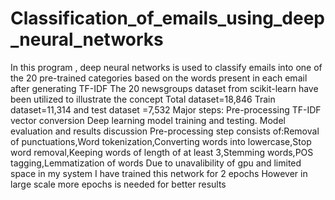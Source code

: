 # Classification_of_emails_using_deep_neural_networks
In this program , deep neural networks is used  to classify emails into one of the 20 pre-trained categories based on the words present in each email after generating TF-IDF
The 20 newsgroups dataset from scikit-learn have been utilized to illustrate the concept
Total dataset=18,846
Train dataset=11,314 and test dataset =7,532
Major steps:
Pre-processing
TF-IDF vector conversion
Deep learning model training and testing.
Model evaluation and results discussion
Pre-processing step consists of:Removal of punctuations,Word tokenization,Converting words into lowercase,Stop word removal,Keeping words of length of at least 3,Stemming words,POS tagging,Lemmatization of words
Due to unavalibility of gpu and limited space in my system  I have trained this network for 2 epochs
However in large scale more epochs is needed for better results


